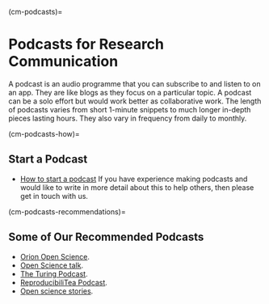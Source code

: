 (cm-podcasts)=
# Podcasts for Research Communication

A podcast is an audio programme that you can subscribe to and listen to on an app.
They are like blogs as they focus on a particular topic.
A podcast can be a solo effort but would work better as collaborative work.
The length of podcasts varies from short 1-minute snippets to much longer in-depth pieces lasting hours.
They also vary in frequency from daily to monthly.

(cm-podcasts-how)=
## Start a Podcast

* [How to start a podcast](https://www.podcastinsights.com/start-a-podcast/?gclid=CjwKCAiA9vOABhBfEiwATCi7GNV7zJl0tHaVkW-7DCjVdAwGa4q0vbaXB44xsSBHp7YBO8K6pH0syBoCVtUQAvD_BwE)
If you have experience making podcasts and would like to write in more detail about this to help others, then please get in touch with us.

(cm-podcasts-recommendations)=
## Some of Our Recommended Podcasts

* [Orion Open Science](https://www.orion-openscience.eu/publications/training-materials/201902/podcasts).
* [Open Science talk](https://soundcloud.com/opensciencetalk).
* [The Turing Podcast](https://www.turing.ac.uk/news/turing-podcast).
* [ReproducibiliTea Podcast](https://soundcloud.com/reproducibilitea).
* [Open science stories](https://podcasts.apple.com/gb/podcast/open-science-stories/id1547403532).
